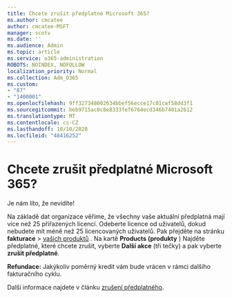 ```yaml
---
title: Chcete zrušit předplatné Microsoft 365?
ms.author: cmcatee
author: cmcatee-MSFT
manager: scotv
ms.date: ''
ms.audience: Admin
ms.topic: article
ms.service: o365-administration
ROBOTS: NOINDEX, NOFOLLOW
localization_priority: Normal
ms.collection: Adm_O365
ms.custom:
- "87"
- "1400001"
ms.openlocfilehash: 9ff327348002634bbef56ecce17c01caf58dd3f1
ms.sourcegitcommit: beb9715ac0c8e8333fef6764ecd346b7401a2612
ms.translationtype: MT
ms.contentlocale: cs-CZ
ms.lasthandoff: 10/10/2020
ms.locfileid: "48416252"
---
```

# <a name="canceling-your-microsoft-365-subscription"></a>Chcete zrušit předplatné Microsoft 365?

Je nám líto, že nevidíte!
  
Na základě dat organizace věříme, že všechny vaše aktuální předplatná mají více než 25 přiřazených licencí. Odeberte licence od uživatelů, dokud nebudete mít méně než 25 licencovaných uživatelů. Pak přejděte na stránku **fakturace** \> [vašich produktů](https://go.microsoft.com/fwlink/p/?linkid=842054) . Na kartě **Products (produkty** ) Najděte předplatné, které chcete zrušit, vyberte **Další akce** (tři tečky) a pak vyberte **zrušit předplatné**.

**Refundace:** Jakýkoliv poměrný kredit vám bude vrácen v rámci dalšího fakturačního cyklu.

Další informace najdete v článku [zrušení předplatného](https://docs.microsoft.com/microsoft-365/commerce/subscriptions/cancel-your-subscription).
